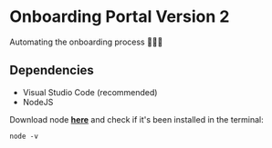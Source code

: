 # Onboarding Portal Version 2
Automating the onboarding process 🧑‍🤝‍🧑

## Dependencies
* Visual Studio Code (recommended)
* NodeJS

Download node **[here](https://nodejs.org/en/download/)** and check if it's been installed in the terminal:
```
node -v
```
